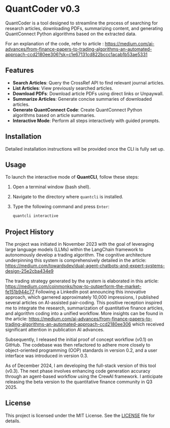 # QuantCoder v0.3

QuantCoder is a  tool designed to streamline the process of searching for research articles, downloading PDFs, summarizing content, and generating QuantConnect Python algorithms based on the extracted data.

For an explanation of the code, refer to article : https://medium.com/ai-advances/from-finance-papers-to-trading-algorithms-an-automated-approach-ccd2180ee306?sk=c1e67131cd822bccc1acab1b53ae5331

## Features

- **Search Articles**: Query the CrossRef API to find relevant journal articles.
- **List Articles**: View previously searched articles.
- **Download PDFs**: Download article PDFs using direct links or Unpaywall.
- **Summarize Articles**: Generate concise summaries of downloaded articles.
- **Generate QuantConnect Code**: Create QuantConnect Python algorithms based on article summaries.
- **Interactive Mode**: Perform all steps interactively with guided prompts.

## Installation

Detailed installation instructions will be provided once the CLI is fully set up.

## Usage

To launch the interactive mode of **QuantCLI**, follow these steps:

1. Open a terminal window (bash shell).
2. Navigate to the directory where `quantcli` is installed.
3. Type the following command and press `Enter`:

   ```bash
   quantcli interactive

## Project History

The project was initiated in November 2023 with the goal of leveraging large language models (LLMs) within the LangChain framework to autonomously develop a trading algorithm. 
The cognitive architecture underpinning this system is comprehensively detailed in the article:
https://medium.com/towardsdev/dual-agent-chatbots-and-expert-systems-design-25e2cba434e9

The trading strategy generated by the system is elaborated in this article: 
https://medium.com/coinmonks/how-to-outperform-the-market-fe151b944c77
Following a LinkedIn post announcing this innovative approach, which garnered approximately 10,000 impressions, I published several articles on AI-assisted pair-coding. 
This positive reception inspired me to integrate the research, summarization of quantitative finance articles, and algorithm coding into a unified workflow. More insights 
can be found in the article:
https://medium.com/ai-advances/from-finance-papers-to-trading-algorithms-an-automated-approach-ccd2180ee306
which received significant attention in publication AI advances.

Subsequently, I released the initial proof of concept workflow (v0.1) on GitHub. The codebase was then refactored to adhere more closely to object-oriented programming (OOP) 
standards in version 0.2, and a user interface was introduced in version 0.3.

As of December 2024, I am developing the full-stack version of this tool (v0.3). The next phase involves enhancing code generation accuracy through an agent-based workflow 
using the CrewAI framework. I anticipate releasing the beta version to the quantitative finance community in Q3 2025.


## License

This project is licensed under the MIT License. See the [LICENSE](LICENSE) file for details.

